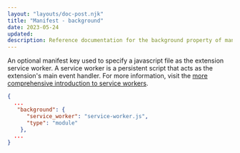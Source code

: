 ```yaml
---
layout: "layouts/doc-post.njk"
title: "Manifest - background"
date: 2023-05-24
updated: 
description: Reference documentation for the background property of manifest.json.
---
```


An optional manifest key used to specify a javascript file as the extension service worker. A service worker is a persistent script that acts as the extension's main event handler. For more information, visit the [more comprehensive introduction to service workers](docs/extensions/mv3/service_workers/#manifest).

```json
{
  ...
   "background": {
      "service_worker": "service-worker.js",
      "type": "module"
    },
  ...
}
```
